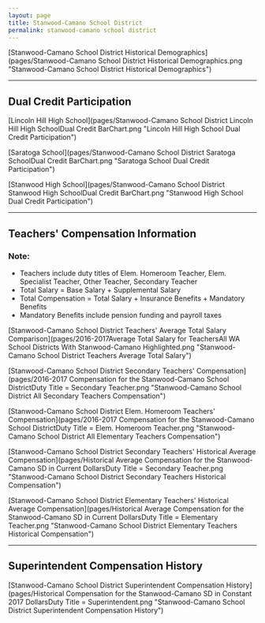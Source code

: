 ```yaml
---
layout: page
title: Stanwood-Camano School District
permalink: stanwood-camano school district
---
```



[Stanwood-Camano School District Historical Demographics](pages/Stanwood-Camano School District Historical Demographics.png "Stanwood-Camano School District Historical Demographics")

___

## Dual Credit Participation

[Lincoln Hill High School](pages/Stanwood-Camano School District Lincoln Hill High SchoolDual Credit BarChart.png "Lincoln Hill High School Dual Credit Participation")

[Saratoga School](pages/Stanwood-Camano School District Saratoga SchoolDual Credit BarChart.png "Saratoga School Dual Credit Participation")

[Stanwood High School](pages/Stanwood-Camano School District Stanwood High SchoolDual Credit BarChart.png "Stanwood High School Dual Credit Participation")


___

## Teachers' Compensation Information
### Note:
- Teachers include duty titles of Elem. Homeroom Teacher, Elem. Specialist Teacher, Other Teacher, Secondary Teacher
- Total Salary = Base Salary + Supplemental Salary
- Total Compensation = Total Salary + Insurance Benefits + Mandatory Benefits
- Mandatory Benefits include pension funding and payroll taxes

[Stanwood-Camano School District Teachers' Average Total Salary Comparison](pages/2016-2017Average Total Salary for TeachersAll WA School Districts With Stanwood-Camano Highlighted.png "Stanwood-Camano School District Teachers Average Total Salary")

[Stanwood-Camano School District Secondary Teachers' Compensation](pages/2016-2017 Compensation for the Stanwood-Camano School DistrictDuty Title = Secondary Teacher.png "Stanwood-Camano School District All Secondary Teachers Compensation")

[Stanwood-Camano School District Elem. Homeroom Teachers' Compensation](pages/2016-2017 Compensation for the Stanwood-Camano School DistrictDuty Title = Elem. Homeroom Teacher.png "Stanwood-Camano School District All Elementary Teachers Compensation")

[Stanwood-Camano School District Secondary Teachers' Historical Average Compensation](pages/Historical Average Compensation for the Stanwood-Camano SD in Current DollarsDuty Title = Secondary Teacher.png "Stanwood-Camano School District Secondary Teachers Historical Compensation")

[Stanwood-Camano School District Elementary Teachers' Historical Average Compensation](pages/Historical Average Compensation for the Stanwood-Camano SD in Current DollarsDuty Title = Elementary Teacher.png "Stanwood-Camano School District Elementary Teachers Historical Compensation")


___

## Superintendent Compensation History

[Stanwood-Camano School District Superintendent Compensation History](pages/Historical Compensation for the Stanwood-Camano SD in Constant 2017 DollarsDuty Title = Superintendent.png "Stanwood-Camano School District Superintendent Compensation History")

